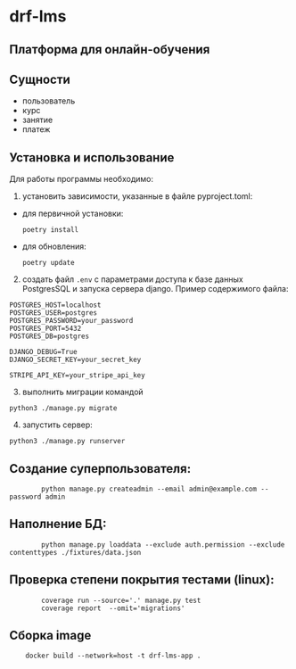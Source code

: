 # drf-lms

## Платформа для онлайн-обучения

## Сущности

- пользователь
- курс    
- занятие
- платеж

## Установка и использование

Для работы программы необходимо:

1. установить зависимости, указанные в файле  pyproject.toml:
- для первичной установки:

  ```poetry install```
- для обновления:

  ```poetry update```


2. создать файл `.env` с параметрами доступа к базе данных PostgresSQL и запуска сервера django.
Пример содержимого файла:

```
POSTGRES_HOST=localhost
POSTGRES_USER=postgres
POSTGRES_PASSWORD=your_password
POSTGRES_PORT=5432
POSTGRES_DB=postgres

DJANGO_DEBUG=True
DJANGO_SECRET_KEY=your_secret_key

STRIPE_API_KEY=your_stripe_api_key
```
3. выполнить миграции командой
```commandline
python3 ./manage.py migrate
```

4. запустить сервер:
```commandline
python3 ./manage.py runserver
```

## Создание суперпользователя:
```commandline
        python manage.py createadmin --email admin@example.com --password admin
```

## Наполнение БД:
```commandline
        python manage.py loaddata --exclude auth.permission --exclude contenttypes ./fixtures/data.json
```

## Проверка степени покрытия тестами (linux):
```commandline
        coverage run --source='.' manage.py test 
        coverage report  --omit='migrations'
```

## Сборка image
```commandline
    docker build --network=host -t drf-lms-app . 
```